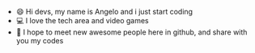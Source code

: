 - 😄 Hi devs, my name is Angelo and i just start coding
- 💻 I love the tech area and video games
- 🍃 I hope to meet new awesome people here in github, and share with you my codes 
